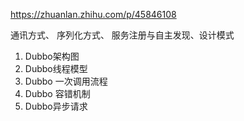 https://zhuanlan.zhihu.com/p/45846108



通讯方式、 序列化方式、 服务注册与自主发现、设计模式





1. Dubbo架构图
2. Dubbo线程模型
3. Dubbo 一次调用流程
4. Dubbo 容错机制
5. Dubbo异步请求



















